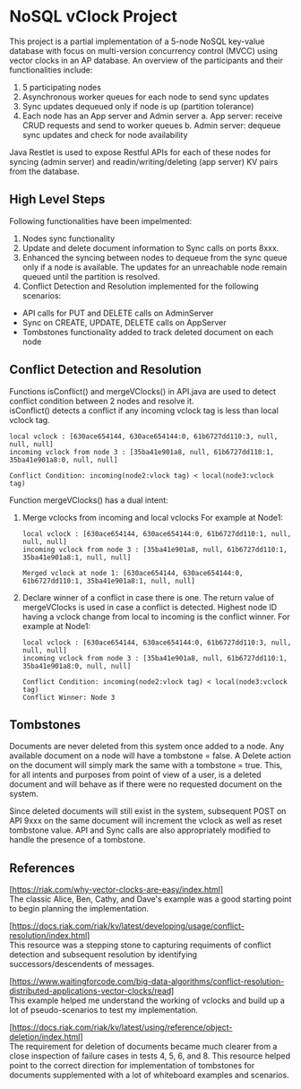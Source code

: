 # NoSQL vClock Project

This project is a partial implementation of a 5-node NoSQL key-value database with focus on multi-version concurrency control (MVCC) using vector clocks in an AP database. An overview of the participants and their functionalities include: 
1. 5 participating nodes
2. Asynchronous worker queues for each node to send sync updates
3. Sync updates dequeued only if node is up (partition tolerance) 
5. Each node has an App server and Admin server
   a. App server: receive CRUD requests and send to worker queues
   b. Admin server: dequeue sync updates and check for node availability
	
Java Restlet is used to expose Restful APIs for each of these nodes for syncing (admin server) and readin/writing/deleting (app server) KV pairs from the database.



## High Level Steps
Following functionalities have been impelmented:

1. Nodes sync functionality
2. Update and delete document information to Sync calls on ports 8xxx.
3. Enhanced the syncing between nodes to dequeue from the sync queue only if a node is available. The updates for an unreachable node remain queued until the partition is resolved.
4. Conflict Detection and Resolution implemented for the following scenarios:
  * API calls for PUT and DELETE calls on AdminServer
  * Sync on CREATE, UPDATE, DELETE calls on AppServer
  * Tombstones functionality added to track deleted document on each node


## Conflict Detection and Resolution
Functions isConflict() and mergeVClocks() in API.java are used to detect conflict condition between 2 nodes and resolve it. </br> 
isConflict() detects a conflict if any incoming vclock tag is less than local vclock tag. </br>
```
local vclock : [630ace654144, 630ace654144:0, 61b6727dd110:3, null, null, null]
incoming vclock from node 3 : [35ba41e901a8, null, 61b6727dd110:1, 35ba41e901a8:0, null, null]

Conflict Condition: incoming(node2:vlock tag) < local(node3:vclock tag)
```


Function mergeVClocks() has a dual intent:
1. Merge vclocks from incoming and local vclocks 
   For example at Node1:
   ```
   local vclock : [630ace654144, 630ace654144:0, 61b6727dd110:1, null, null, null]
   incoming vclock from node 3 : [35ba41e901a8, null, 61b6727dd110:1, 35ba41e901a8:1, null, null]
   
   Merged vclock at node 1: [630ace654144, 630ace654144:0, 61b6727dd110:1, 35ba41e901a8:1, null, null]
   ```
   
2. Declare winner of a conflict in case there is one. The return value of mergeVClocks is used in case a conflict is detected. Highest node ID having a vclock change from local to incoming is the conflict winner.
   For example at Node1:
   ```
   local vclock : [630ace654144, 630ace654144:0, 61b6727dd110:3, null, null, null]
   incoming vclock from node 3 : [35ba41e901a8, null, 61b6727dd110:1, 35ba41e901a8:0, null, null]

   Conflict Condition: incoming(node2:vlock tag) < local(node3:vclock tag)
   Conflict Winner: Node 3
   ```
  
## Tombstones
Documents are never deleted from this system once added to a node. Any available document on a node will have a tombstone = false. A Delete action on the document will simply mark the same with a tombstone = true. This, for all intents and purposes from point of view of a user, is a deleted document and will behave as if there were no requested document on the system.

Since deleted documents will still exist in the system, subsequent POST on API 9xxx on the same document will increment the vclock as well as reset tombstone value. API and Sync calls are also appropriately modified to handle the presence of a tombstone.

## References

[https://riak.com/why-vector-clocks-are-easy/index.html] </br>
The classic Alice, Ben, Cathy, and Dave's example was a good starting point to begin planning the implementation.

[https://docs.riak.com/riak/kv/latest/developing/usage/conflict-resolution/index.html] </br>
This resource was a stepping stone to capturing requiments of conflict detection and subsequent resolution by identifying successors/descendents of messages.

[https://www.waitingforcode.com/big-data-algorithms/conflict-resolution-distributed-applications-vector-clocks/read] </br>
This example helped me understand the working of vclocks and build up a lot of pseudo-scenarios to test my implementation.

[https://docs.riak.com/riak/kv/latest/using/reference/object-deletion/index.html] </br>
The requirement for deletion of documents became much clearer from a close inspection of failure cases in tests 4, 5, 6, and 8. This resource helped point to the correct direction for implementation of tombstones for documents supplemented with a lot of whiteboard examples and scenarios.




